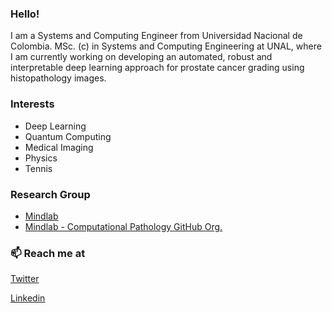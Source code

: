 ### Hello!


I am a Systems and Computing Engineer from Universidad Nacional de Colombia. MSc. (c) in Systems and Computing Engineering at UNAL, where I am currently working on developing an automated, robust and interpretable deep learning approach for prostate cancer grading using histopathology images.

### Interests

- Deep Learning
- Quantum Computing
- Medical Imaging
- Physics
- Tennis

### Research Group

- [Mindlab](https://ingenieria.unal.edu.co/mindlab/)
- [Mindlab - Computational Pathology GitHub Org.](https://github.com/MindLab-DP)

### 📫 Reach me at 
[Twitter](https://twitter.com/GradientTape)

[Linkedin](https://www.linkedin.com/in/srmedinac/)
